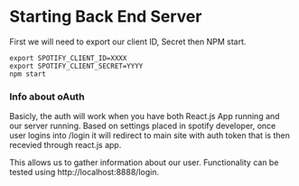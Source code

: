 # Starting Back End Server

First we will need to export our client ID, Secret then NPM start. 
```
export SPOTIFY_CLIENT_ID=XXXX
export SPOTIFY_CLIENT_SECRET=YYYY
npm start
```
### Info about oAuth
Basicly, the auth will work when you have both React.js App running and our server running. Based on settings placed in spotify developer, once user logins into /login it will redirect to main site with auth token that is then recevied through react.js app. 

This allows us to gather information about our user. Functionality can be tested using  http://localhost:8888/login.